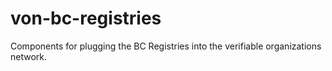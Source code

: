 # von-bc-registries
Components for plugging the BC Registries into the verifiable organizations network.
